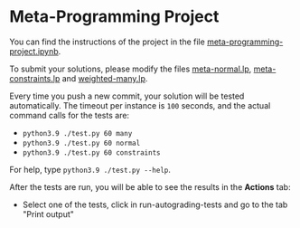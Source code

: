 # Meta-Programming Project

You can find the instructions of the project in the file [meta-programming-project.ipynb](meta-programming-project.ipynb).

To submit your solutions, please modify the files [meta-normal.lp](./meta-normal.lp), [meta-constraints.lp](./meta-constraints) and [weighted-many.lp](./weighted-many.lp).

Every time you push a new commit, your solution will be tested automatically.
The timeout per instance is `100` seconds, and
the actual command calls for the tests are:
* ``python3.9 ./test.py 60 many``
* ``python3.9 ./test.py 60 normal``
* ``python3.9 ./test.py 60 constraints``

For help, type `python3.9 ./test.py --help`.

After the tests are run, you will be able to see the results in the **Actions** tab:
* Select one of the tests, click in run-autograding-tests and go to the tab "Print output"
